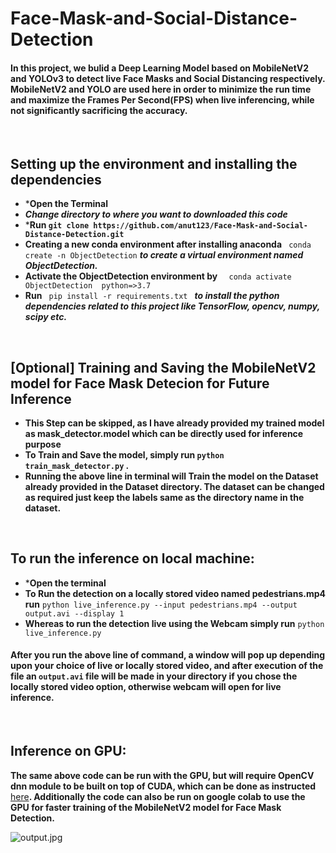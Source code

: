 # Face-Mask-and-Social-Distance-Detection
#### In this project, we bulid a Deep Learning Model based on MobileNetV2 and YOLOv3 to detect live Face Masks and Social Distancing respectively. MobileNetV2 and YOLO are used here in order to minimize the run time and maximize the Frames Per Second(FPS) when live inferencing, while not significantly sacrificing the accuracy. 

<br>

## Setting up the environment and installing the dependencies
* ***Open the Terminal**
* ***Change directory to where you want to downloaded this code***
* ***Run `git clone https://github.com/anut123/Face-Mask-and-Social-Distance-Detection.git`**
* **Creating a new conda environment after installing anaconda**  `  conda create -n ObjectDetection ` ***to create a virtual environment named ObjectDetection.***
* **Activate the ObjectDetection environment by**   `  conda activate ObjectDetection  python=>3.7` 
* **Run**   `  pip install -r requirements.txt  ` 
***to install the python dependencies related to this project like TensorFlow, opencv, numpy, scipy etc.***

<br>

## [Optional] Training and Saving the MobileNetV2 model for Face Mask Detecion for Future Inference
* **This Step can be skipped, as I have already provided my trained model as mask_detector.model which can be directly used for inference purpose**
* **To Train and Save the model, simply run `python train_mask_detector.py` .** 
* **Running the above line in terminal will Train the model on the Dataset already provided in the Dataset directory. The dataset can be changed as required just keep the labels same as the directory name in the dataset.**

<br>

## To run the inference on local machine:
* ***Open the terminal**
* **To Run the detection on a locally stored video named pedestrians.mp4 run** `python live_inference.py --input pedestrians.mp4 --output output.avi --display 1`
* **Whereas to run the detection live using the Webcam simply run** ` python live_inference.py `

#### **After you run the above line of command, a window will pop up depending upon your choice of live or locally stored video, and after execution of the file an `output.avi` file will be made in your directory if you chose the locally stored video option, otherwise webcam will open for live inference.**
<br>

## Inference on GPU:
**The same above code can be run with the GPU, but will require OpenCV dnn module to be built on top of CUDA, which can be done as instructed** [here](https://learnopencv.com/opencv-dnn-with-gpu-support/)**. Additionally the code can also be run on google colab to use the GPU for faster training of the MobileNetV2 model for Face Mask Detection.**
<br>

![output.jpg](https://github.com/anut123/Face-Mask-and-Social-Distance-Detection/Images/output.jpg)


